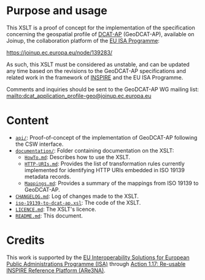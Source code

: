 # Purpose and usage

This XSLT is a proof of concept for the implementation of the specification concerning the geospatial profile of [DCAT-AP](https://joinup.ec.europa.eu/node/63567/) (GeoDCAT-AP), available on Joinup, the collaboration platform of the [EU ISA Programme](http://ec.europa.eu/isa):
  
<https://joinup.ec.europa.eu/node/139283/>
    
As such, this XSLT must be considered as unstable, and can be updated any time based on the revisions to the GeoDCAT-AP specifications and related work in the framework of [INSPIRE](http://inspire.ec.europa.eu/) and the EU ISA Programme.

Comments and inquiries should be sent to the GeoDCAT-AP WG mailing list: <mailto:dcat_application_profile-geo@joinup.ec.europa.eu>

# Content

* [`api/`](./api/): Proof-of-concept of the implementation of GeoDCAT-AP following the CSW interface.
* [`documentation/`](./documentation/): Folder containing documentation on the XSLT:
    * [`HowTo.md`](./documentation/HowTo.md): Describes how to use the XSLT.
    * [`HTTP-URIs.md`](./documentation/HTTP-URIs.md): Provides the list of transformation rules currently implemented for identifying HTTP URIs embedded in ISO 19139 metadata records.
    * [`Mappings.md`](./documentation/Mappings.md): Provides a summary of the mappings from ISO 19139 to GeoDCAT-AP.
* [`CHANGELOG.md`](./CHANGELOG.md): Log of changes made to the XSLT.
* [`iso-19139-to-dcat-ap.xsl`](./iso-19139-to-dcat-ap.xsl): The code of the XSLT.
* [`LICENCE.md`](./LICENCE.md): The XSLT's licence.
* [`README.md`](./README.md): This document. 
  
#  Credits
  
This work is supported by the [EU Interoperability Solutions for European Public Administrations Programme (ISA)](http://ec.europa.eu/isa) through [Action 1.17: Re-usable INSPIRE Reference Platform (ARe3NA)](http://ec.europa.eu/isa/actions/01-trusted-information-exchange/1-17action_en.htm).
